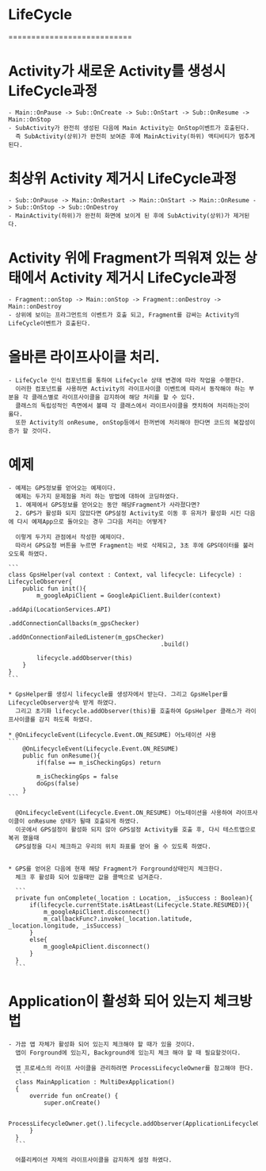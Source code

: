 # LifeCycle
===========================

# Activity가 새로운 Activity를 생성시 LifeCycle과정
    - Main::OnPause -> Sub::OnCreate -> Sub::OnStart -> Sub::OnResume -> Main::OnStop
    - SubActivity가 완전히 생성된 다음에 Main Activity는 OnStop이벤트가 호출된다.
      즉 SubActivity(상위)가 완전히 보여준 후에 MainActivity(하위) 액티비티가 멈추게 된다.
    
# 최상위 Activity 제거시 LifeCycle과정
    - Sub::OnPause -> Main::OnRestart -> Main::OnStart -> Main::OnResume -> Sub::OnStop -> Sub::OnDestroy
    - MainActivity(하위)가 완전히 화면에 보이게 된 후에 SubActivity(상위)가 제거된다.
    
# Activity 위에 Fragment가 띄워져 있는 상태에서 Activity 제거시 LifeCycle과정
    - Fragment::onStop -> Main::onStop -> Fragment::onDestroy -> Main::onDestroy
    - 상위에 보이는 프라그먼트의 이벤트가 호출 되고, Fragment를 감싸는 Activity의 LifeCycle이벤트가 호출된다.
    
# 올바른 라이프사이클 처리.
    - LifeCycle 인식 컴포넌트를 통하여 LifeCycle 상태 변경에 따라 작업을 수행한다.
      이러한 컴포넌트를 사용하면 Activity의 라이프사이클 이벤트에 따라서 동작해야 하는 부분을 각 클래스별로 라이프사이클을 감지하여 해당 처리를 할 수 있다.
      클래스의 독립성적인 측면에서 볼때 각 클래스에서 라이프사이클을 캣치하여 처리하는것이 옳다.
      또한 Activity의 onResume, onStop등에서 한꺼번에 처리해야 한다면 코드의 복잡성이 증가 할 것이다.
      
# 예제
    - 예제는 GPS정보를 얻어오는 예제이다.
      예제는 두가지 문제점을 처리 하는 방법에 대하여 코딩하였다.
      1. 예제에서 GPS정보를 얻어오는 동안 해당Fragment가 사라졌다면?
      2. GPS가 활성화 되지 않았다면 GPS설정 Activity로 이동 후 유저가 활성화 시킨 다음에 다시 예제App으로 돌아오는 경우 그다음 처리는 어떻게?
      
      이렇게 두가지 관점에서 작성한 예제이다.
      따라서 GPS요청 버튼을 누르면 Fragment는 바로 삭제되고, 3초 후에 GPS데이터를 불러오도록 하였다.
      
    ```
    class GpsHelper(val context : Context, val lifecycle: Lifecycle) : LifecycleObserver{
        public fun init(){
            m_googleApiClient = GoogleApiClient.Builder(context)
                                               .addApi(LocationServices.API)
                                               .addConnectionCallbacks(m_gpsChecker)
                                               .addOnConnectionFailedListener(m_gpsChecker)
                                               .build()
           
            lifecycle.addObserver(this)
        }
    }
    ```
    
    * GpsHelper를 생성시 lifecycle를 생성자에서 받는다. 그리고 GpsHelper를 LifecycleObserver상속 받게 하였다.
      그리고 초기화 lifecycle.addObserver(this)를 호출하여 GpsHelper 클래스가 라이프사이클를 감지 하도록 하였다.
      
    * @OnLifecycleEvent(Lifecycle.Event.ON_RESUME) 어노테이션 사용
    ```
        @OnLifecycleEvent(Lifecycle.Event.ON_RESUME)
        public fun onResume(){
            if(false == m_isCheckingGps) return
        
            m_isCheckingGps = false
            doGps(false)
        }
    ```
    
      @OnLifecycleEvent(Lifecycle.Event.ON_RESUME) 어노테이션을 사용하여 라이프사이클이 onResume 상태가 될때 호출되게 하였다.
      이곳에서 GPS설정이 활성화 되지 않아 GPS설정 Activity를 호출 후, 다시 테스트앱으로 복귀 했을때
      GPS설정을 다시 체크하고 우리의 위치 좌표를 얻어 올 수 있도록 하였다.
      
      
    * GPS를 얻어온 다음에 현재 해당 Fragment가 Forground상태인지 체크한다.
      체크 후 활성화 되어 있을때만 값을 콜백으로 넘겨준다.
      
      ```
      private fun onComplete(_location : Location, _isSuccess : Boolean){
          if(lifecycle.currentState.isAtLeast(Lifecycle.State.RESUMED)){
              m_googleApiClient.disconnect()
              m_callbackFunc?.invoke(_location.latitude, _location.longitude, _isSuccess)
          }
          else{
              m_googleApiClient.disconnect()
          }
      }
      ```     
    
# Application이 활성화 되어 있는지 체크방법
    - 가끔 앱 자체가 활성화 되어 있는지 체크해야 할 때가 있을 것이다.
      앱이 Forground에 있는지, Background에 있는지 체크 해야 할 때 필요할것이다.
      
      앱 프로세스의 라이프 사이클을 관리하려면 ProcessLifecycleOwner를 참고해야 한다.
      ```
      class MainApplication : MultiDexApplication()
      {
          override fun onCreate() {
              super.onCreate()
      
              ProcessLifecycleOwner.get().lifecycle.addObserver(ApplicationLifecycleObserver())
          }
      }
      ``` 
      
      어플리케이션 자체의 라이프사이클을 감지하게 설정 하였다.
              
       